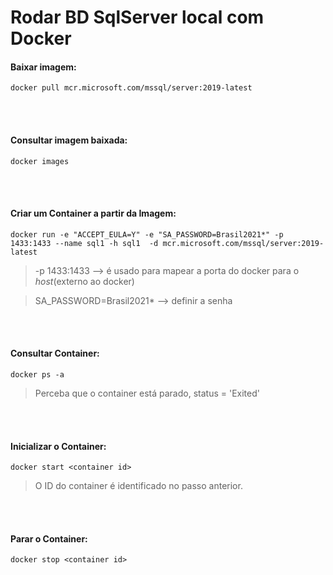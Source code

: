 # Rodar BD SqlServer local com Docker

#### Baixar imagem:

```
docker pull mcr.microsoft.com/mssql/server:2019-latest
```

<br>
<br>

#### Consultar imagem baixada:

```
docker images
```

<br>
<br>

#### Criar um Container a partir da Imagem:
```
docker run -e "ACCEPT_EULA=Y" -e "SA_PASSWORD=Brasil2021*" -p 1433:1433 --name sql1 -h sql1  -d mcr.microsoft.com/mssql/server:2019-latest
```
> -p 1433:1433 --> é usado para mapear a porta do docker para o _host_(externo ao docker)  

> SA_PASSWORD=Brasil2021* --> definir a senha 

<br>
<br>

#### Consultar Container:
```
docker ps -a
```
> Perceba que o container está parado, status = 'Exited'

<br>
<br>


#### Inicializar o Container:
```
docker start <container id>
```
> O ID do container é identificado no passo anterior. 

<br>
<br>


#### Parar o Container:
```
docker stop <container id>
```

<br>
<br>
